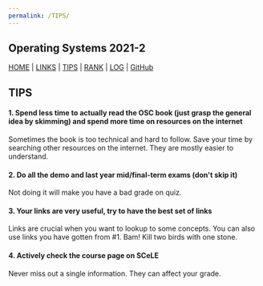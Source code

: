 ```yaml
---
permalink: /TIPS/
---
```


Operating Systems 2021-2
---
[HOME](..) | [LINKS](https://bienreti.github.io/os212/LINKS) | [TIPS](https://bienreti.github.io/os212/TIPS) | [RANK](/TXT/myrank.txt) | [LOG](TXT/mylog.txt) | [GitHub](https://github.com/bienreti/os212)

## TIPS

#### 1. Spend less time to actually read the OSC book (just grasp the general idea by skimming) and spend more time on resources on the internet

Sometimes the book is too technical and hard to follow. Save your time by searching other resources on the internet. They are mostly easier to understand.

#### 2. Do all the demo and last year mid/final-term exams (don't skip it)

Not doing it will make you have a bad grade on quiz.

#### 3. Your links are very useful, try to have the best set of links

Links are crucial when you want to lookup to some concepts. You can also use links you have gotten from #1. Bam! Kill two birds with one stone.

#### 4. Actively check the course page on SCeLE

Never miss out a single information. They can affect your grade.
